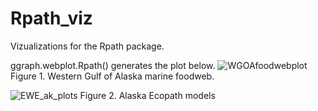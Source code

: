 # Rpath_viz
Vizualizations for the Rpath package.

ggraph.webplot.Rpath() generates the plot below. 
![WGOAfoodwebplot](https://github.com/user-attachments/assets/20054124-0087-42f7-9081-3b8db908c070)
Figure 1. Western Gulf of Alaska marine foodweb. 

![EWE_ak_plots](https://github.com/user-attachments/assets/7f33f04b-0738-46b8-80b3-bffe36e18257)
Figure 2. Alaska Ecopath models 
